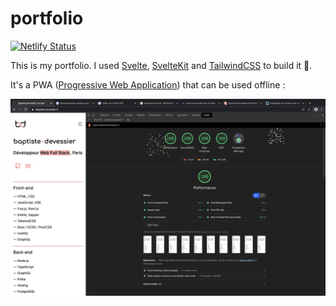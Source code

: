 # portfolio

[![Netlify Status](https://api.netlify.com/api/v1/badges/5590a821-cd8c-4557-8082-4690b9dcdea1/deploy-status)](https://app.netlify.com/sites/baptiste-devessier/deploys)

This is my portfolio. I used [Svelte](https://svelte.dev), [SvelteKit](https://kit.svelte.dev) and [TailwindCSS](https://tailwindcss.com) to build it 🎉.


It's a PWA ([Progressive Web Application](https://web.dev/what-are-pwas/)) that can be used offline :


![LightHouse results](https://raw.githubusercontent.com/Devessier/portfolio/master/lighthouse-results.png)
